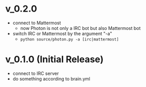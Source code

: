 # v_0.2.0
* connect to Mattermost
  * now Photon is not only a IRC bot but also Mattermost bot
* switch IRC or Mattermost by the argument "-a"
  * `python source/photon.py -a [irc|mattermost]`

# v_0.1.0 (Initial Release)
* connect to IRC server
* do something according to brain.yml
